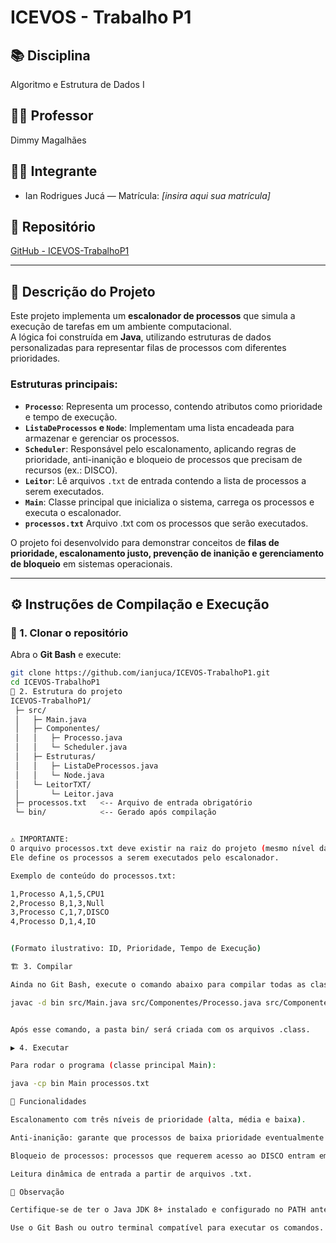# ICEVOS - Trabalho P1

## 📚 Disciplina
Algoritmo e Estrutura de Dados I  

## 👨‍🏫 Professor
Dimmy Magalhães  

## 👨‍🎓 Integrante
- Ian Rodrigues Jucá — Matrícula: *[insira aqui sua matrícula]*  

## 🔗 Repositório
[GitHub - ICEVOS-TrabalhoP1](https://github.com/ianjuca/ICEVOS-TrabalhoP1)

---

## 📌 Descrição do Projeto
Este projeto implementa um **escalonador de processos** que simula a execução de tarefas em um ambiente computacional.  
A lógica foi construída em **Java**, utilizando estruturas de dados personalizadas para representar filas de processos com diferentes prioridades.  

### Estruturas principais:
- **`Processo`**: Representa um processo, contendo atributos como prioridade e tempo de execução.  
- **`ListaDeProcessos` e `Node`**: Implementam uma lista encadeada para armazenar e gerenciar os processos.  
- **`Scheduler`**: Responsável pelo escalonamento, aplicando regras de prioridade, anti-inanição e bloqueio de processos que precisam de recursos (ex.: DISCO).  
- **`Leitor`**: Lê arquivos `.txt` de entrada contendo a lista de processos a serem executados.  
- **`Main`**: Classe principal que inicializa o sistema, carrega os processos e executa o escalonador.
- **`processos.txt`** Arquivo .txt com os processos que serão executados.

O projeto foi desenvolvido para demonstrar conceitos de **filas de prioridade, escalonamento justo, prevenção de inanição e gerenciamento de bloqueio** em sistemas operacionais.

---

## ⚙️ Instruções de Compilação e Execução

### 🔽 1. Clonar o repositório
Abra o **Git Bash** e execute:
```bash
git clone https://github.com/ianjuca/ICEVOS-TrabalhoP1.git
cd ICEVOS-TrabalhoP1
📂 2. Estrutura do projeto
ICEVOS-TrabalhoP1/
 ├─ src/
 │   ├─ Main.java
 │   ├─ Componentes/
 │   │   ├─ Processo.java
 │   │   └─ Scheduler.java
 │   ├─ Estruturas/
 │   │   ├─ ListaDeProcessos.java
 │   │   └─ Node.java
 │   └─ LeitorTXT/
 │       └─ Leitor.java
 ├─ processos.txt   <-- Arquivo de entrada obrigatório
 └─ bin/            <-- Gerado após compilação


⚠️ IMPORTANTE:
O arquivo processos.txt deve existir na raiz do projeto (mesmo nível da pasta src).
Ele define os processos a serem executados pelo escalonador.

Exemplo de conteúdo do processos.txt:

1,Processo A,1,5,CPU1
2,Processo B,1,3,Null
3,Processo C,1,7,DISCO
4,Processo D,1,4,IO


(Formato ilustrativo: ID, Prioridade, Tempo de Execução)

🏗️ 3. Compilar

Ainda no Git Bash, execute o comando abaixo para compilar todas as classes para a pasta bin:

javac -d bin src/Main.java src/Componentes/Processo.java src/Componentes/Scheduler.java src/Estruturas/ListaDeProcessos.java src/Estruturas/Node.java src/LeitorTXT/Leitor.java


Após esse comando, a pasta bin/ será criada com os arquivos .class.

▶️ 4. Executar

Para rodar o programa (classe principal Main):

java -cp bin Main processos.txt

🚀 Funcionalidades

Escalonamento com três níveis de prioridade (alta, média e baixa).

Anti-inanição: garante que processos de baixa prioridade eventualmente sejam executados.

Bloqueio de processos: processos que requerem acesso ao DISCO entram em lista de bloqueados até a liberação do recurso.

Leitura dinâmica de entrada a partir de arquivos .txt.

📖 Observação

Certifique-se de ter o Java JDK 8+ instalado e configurado no PATH antes de compilar.

Use o Git Bash ou outro terminal compatível para executar os comandos.


